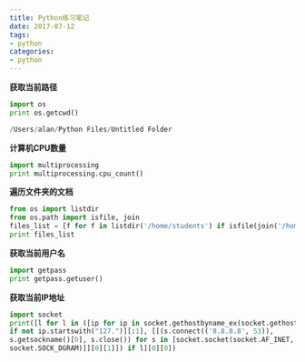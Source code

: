 ```yaml
---
title: Python练习笔记
date: 2017-07-12
tags:
- python
categories:
- python
---
```


**获取当前路径**

```python
import os
print os.getcwd()

/Users/alan/Python Files/Untitled Folder
```

**计算机CPU数量**

```python
import multiprocessing
print multiprocessing.cpu_count()
```

**遍历文件夹的文档**

```python
from os import listdir
from os.path import isfile, join
files_list = [f for f in listdir('/home/students') if isfile(join('/home/students', f))]
print files_list
```

 **获取当前用户名**

```python
import getpass
print getpass.getuser()
```

**获取当前IP地址**

```python
import socket
print([l for l in ([ip for ip in socket.gethostbyname_ex(socket.gethostname())[2] 
if not ip.startswith("127.")][:1], [[(s.connect(('8.8.8.8', 53)), 
s.getsockname()[0], s.close()) for s in [socket.socket(socket.AF_INET, 
socket.SOCK_DGRAM)]][0][1]]) if l][0][0])
```

